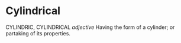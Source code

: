 # Cylindrical

CYLINDRIC, CYLINDRICAL _adjective_ Having the form of a cylinder; or partaking of its properties.